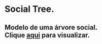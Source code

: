 # Social Tree.

## Modelo de uma árvore social.<br>Clique <a href="https://only-zover.github.io/social_tree/">aqui</a> para visualizar.
